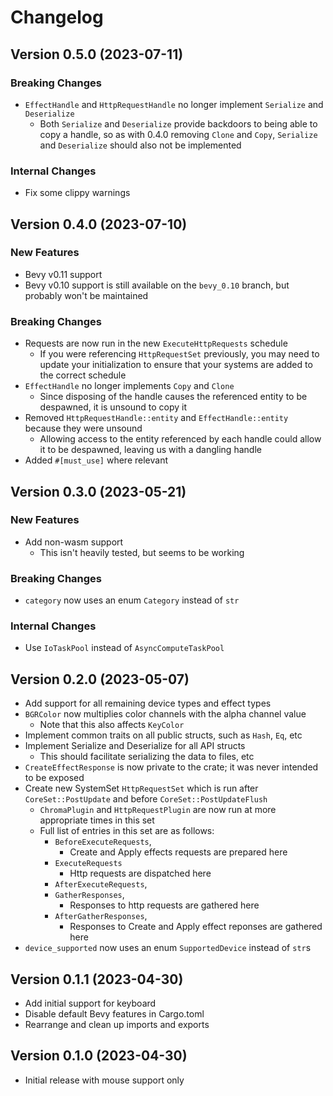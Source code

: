 # Changelog

## Version 0.5.0 (2023-07-11)


### Breaking Changes

* `EffectHandle` and `HttpRequestHandle` no longer implement `Serialize` and `Deserialize`
    * Both `Serialize` and `Deserialize` provide backdoors to being able to copy a handle, so as with 0.4.0 removing `Clone` and `Copy`, `Serialize` and `Deserialize` should also not be implemented

### Internal Changes

* Fix some clippy warnings

## Version 0.4.0 (2023-07-10)

### New Features

* Bevy v0.11 support
* Bevy v0.10 support is still available on the `bevy_0.10` branch, but probably won't be maintained

### Breaking Changes

* Requests are now run in the new `ExecuteHttpRequests` schedule
    * If you were referencing `HttpRequestSet` previously, you may need to update your initialization to ensure that your systems are added to the correct schedule
* `EffectHandle` no longer implements `Copy` and `Clone`
    * Since disposing of the handle causes the referenced entity to be despawned, it is unsound to copy it
* Removed `HttpRequestHandle::entity` and `EffectHandle::entity` because they were unsound
    * Allowing access to the entity referenced by each handle could allow it to be despawned, leaving us with a dangling handle
* Added `#[must_use]` where relevant

## Version 0.3.0 (2023-05-21)

### New Features

* Add non-wasm support
    * This isn't heavily tested, but seems to be working

### Breaking Changes

* `category` now uses an enum `Category` instead of `str`

### Internal Changes

* Use `IoTaskPool` instead of `AsyncComputeTaskPool`

## Version 0.2.0 (2023-05-07)

* Add support for all remaining device types and effect types
* `BGRColor` now multiplies color channels with the alpha channel value
    * Note that this also affects `KeyColor`
* Implement common traits on all public structs, such as `Hash`, `Eq`, etc
* Implement Serialize and Deserialize for all API structs
    * This should facilitate serializing the data to files, etc
* `CreateEffectResponse` is now private to the crate; it was never intended to be exposed
* Create new SystemSet `HttpRequestSet` which is run after `CoreSet::PostUpdate` and before `CoreSet::PostUpdateFlush`
    * `ChromaPlugin` and `HttpRequestPlugin` are now run at more appropriate times in this set
    * Full list of entries in this set are as follows:
        * `BeforeExecuteRequests`,
            * Create and Apply effects requests are prepared here
        * `ExecuteRequests`
            * Http requests are dispatched here
        * `AfterExecuteRequests`,
        * `GatherResponses`,
            * Responses to http requests are gathered here
        * `AfterGatherResponses`,
            * Responses to Create and Apply effect reponses are gathered here
* `device_supported` now uses an enum `SupportedDevice` instead of `str`s


## Version 0.1.1 (2023-04-30)

* Add initial support for keyboard
* Disable default Bevy features in Cargo.toml
* Rearrange and clean up imports and exports

## Version 0.1.0 (2023-04-30)

* Initial release with mouse support only
